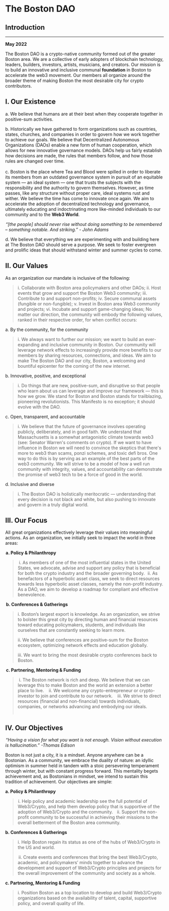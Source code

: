 # **The Boston DAO**
## **Introduction**
---
**May 2022**

The Boston DAO is a crypto-native community formed out of the greater Boston area. We are a collective of early adopters of blockchain technology, leaders, builders, investors, artists, musicians, and creators. Our mission is to build an innovative and inclusive communal **foundation** in Boston to accelerate the web3 movement. Our members all organize around the broader theme of making Boston the most desirable city for crypto contributors.

## **I. Our Existence**

a. We believe that humans are at their best when they cooperate together in positive-sum activities.

b. Historically we have gathered to form organizations such as countries, states, churches, and companies in order to govern how we work together to achieve our goals. We believe that Decentralized Autonomous Organizations (DAOs) enable a new form of human cooperation, which allows for new innovative governance models. DAOs help us fairly establish how decisions are made, the rules that members follow, and how those rules are changed over time.\
\
c. Boston is the place where Tea and Blood were spilled in order to liberate its members from an outdated governance system in pursuit of an equitable system — an ideal system  — one that trusts the subjects with the responsibility and the authority to govern themselves. However, as time passes, like any structure without proper care, ideal systems rust and wither. We believe the time has come to innovate once again. We aim to accelerate the adoption of decentralized technology and governance, ultimately educating and indoctrinating more like-minded individuals to our community and to the **Web3 World**.

 *“\[the people\] should never rise without doing something to be remembered – something notable. And striking.” - John Adams*

d. We believe that everything we are experimenting with and building here at The Boston DAO should serve a purpose. We seek to foster evergreen and prolific ideas that should withstand winter and summer cycles to come.

## **II. Our Values**

As an organization our mandate is inclusive of the following:

>i. Collaborate with Boston area policymakers and other DAOs; 
ii. Host events that grow and support the Boston Web3 community;
iii. Contribute to and support non-profits;
iv. Secure communal assets (fungible or non-fungible);
v. Invest in Boston area Web3 community and projects;
vi. Incubate and support game-changing ideas;
No matter our direction, the community will embody the following values, ranked in their respective order, for when conflict occurs:

a. By the community, for the community
>i. We always want to further our mission; we want to build an ever-expanding and inclusive community in Boston. Our community will leverage network effects to increasingly provide more benefits to our members by sharing resources, connections, and ideas. We aim to make The Boston DAO and our city, Boston, a welcoming and bountiful epicenter for the coming of the new internet.

b. Innovative, positive, and exceptional
>i. Do things that are new, positive-sum, and disruptive so that people who learn about us can leverage and improve our framework — this is how we grow. We stand for Boston and Boston stands for trailblazing, pioneering revolutionists. This Manifesto is no exception; it should evolve with the DAO.

c. Open, transparent, and accountable
>i. We believe that the future of governance involves operating publicly, deliberately, and in good faith.  We understand that Massachusetts is a somewhat antagonistic climate towards web3 (see: Senator Warren's comments on crypto). If we want to have influence in Boston we will need to convince the skeptics that there's more to web3 than scams, ponzi schemes, and toxic defi bros. One way to do this is by serving as an example of the best parts of the web3 community.  We will strive to be a model of how a well run community with integrity, values, and accountability can demonstrate the promise of web3 tech to be a force of good in the world.

d. Inclusive and diverse
>i. The Boston DAO is holistically meritocratic — understanding that every decision is not black and white, but also pushing to innovate and govern in a truly digital world.
## III. Our Focus

All great organizations effectively leverage their values into meaningful actions. As an   organization, we initially seek to impact the world in three areas: 

 **a. Policy & Philanthropy**

>   i. As members of one of the most influential states in the United States, we advocate, advise and support any policy that is beneficial for both the crypto industry and the  broader governing body.
 
ii. As benefactors of a hyperbolic asset class, we seek to direct resources towards less hyperbolic asset classes, namely the non-profit industry. As a DAO, we aim to  develop a roadmap for compliant and effective benevolence.

  **b. Conferences & Gatherings**

>i. Boston’s largest export is knowledge. As an organization, we strive to bolster this great city by directing human and financial resources toward educating policymakers, students, and individuals like ourselves that are constantly seeking to learn more.
>
>ii. We believe that conferences are positive-sum for the Boston ecosystem, optimizing network effects and education globally.
>
>iii. We want to bring the most desirable crypto conferences back to Boston.

  **c. Partnering, Mentoring & Funding**

>   i. The Boston network is rich and deep. We believe that we can leverage this to make Boston and the world an extension a better place to live.
>   
>   ii. We welcome any crypto-entrepreneur or crypto-investor to join and contribute to our network.
>   
>   iii. We strive to direct resources (financial and non-financial) towards individuals, companies, or networks advancing and embodying our ideals.\
 

## IV. Our Objectives

 *“Having a vision for what you want is not enough. Vision without execution is hallucination.” -Thomas Edison*

Boston is not just a city, it is a mindset. Anyone anywhere can be a Bostonian. As a community, we embrace the duality of nature: an idyllic optimism in summer held in tandem with a stoic persevering temperament through winter, but with constant progress forward. This mentality begets achievement and, as Bostonians in mindset, we intend to sustain this tradition of achievement. Our objectives are simple: 

**a. Policy & Philanthropy**

> i. Help policy and academic leadership see the full potential of Web3/Crypto, and help them develop policy that is supportive of the adoption of Web3/Crypto and the community.
> 
>   ii. Support the non-profit community to be successful in achieving their missions to the overall betterment of the Boston area community.

**b. Conferences & Gatherings**

>i. Help Boston regain its status as one of the hubs of Web3/Crypto in the US and world. 
>
>  ii. Create events and conferences that bring the best Web3/Crypto, academic, and policymakers’ minds together to advance the development and support of Web3/Crypto principles and projects for the overall improvement of the community and society as a whole. 

**c. Partnering, Mentoring & Funding**

>i. Position Boston as a top location to develop and build Web3/Crypto organizations based on the availability of talent, capital, supportive policy, and overall quality of life.
